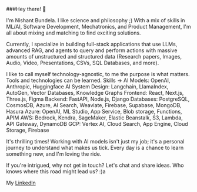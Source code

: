 ###Hey there! 👋

I'm Nishant Bundela. I like science and philosophy ;) With a mix of skills in ML/AI, Software Development, Mechatronics, and Product Management, I'm all about mixing and matching to find exciting solutions.

Currently, I specialize in building full-stack applications that use LLMs, advanced RAG, and agents to query and perform actions with massive amounts of unstructured and structured data (Research papers, Images, Audio, Video, Presentations, CSVs, SQL Databases, and more).

I like to call myself technology-agnostic, to me the purpose is what matters. Tools and technologies can be learned.
Skills ->
AI Models: OpenAI, Anthropic, Huggingface
AI System Design: Langchain, LlamaIndex, AutoGen, Vector Databases, Knowledge Graphs
Frontend: React, Next.js, Three.js, Figma
Backend: FastAPI, Node.js, Django
Databases: PostgreSQL, CosmosDB, Azure, AI Search, Weaviate, Firebase, Supabase, MongoDB, Hasura
Azure: OpenAI, ML Studio, App Service, Blob storage, Functions, APIM
AWS: Bedrock, Kendra, SageMaker, Elastic Beanstalk, S3, Lambda, API Gateway, DynamoDB
GCP: Vertex AI, Cloud Search, App Engine, Cloud Storage, Firebase


It's thrilling times! Working with AI models isn't just my job; it's a personal journey to understand what makes us tick. Every day is a chance to learn something new, and I'm loving the ride.

If you're intrigued, why not get in touch? Let's chat and share ideas. Who knows where this road might lead us? :)a  

My [LinkedIn](https://www.linkedin.com/in/nishantbundela/)


<!--
**nishantbundela/nishantbundela** is a ✨ _special_ ✨ repository because its `README.md` (this file) appears on your GitHub profile.

Here are some ideas to get you started:

-  I’m currently working on ...
- 🌱 I’m currently learning ...
- 👯 I’m looking to collaborate on ...
- 🤔 I’m looking for help with ...
- 💬 Ask me about ...
- 📫 How to reach me: ...
- 😄 Pronouns: ...
- ⚡ Fun fact: ...
-->
